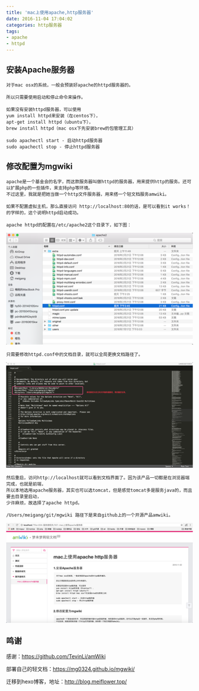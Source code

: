 ```yaml
---
title: 'mac上使用apache,http服务器'
date: 2016-11-04 17:04:02
categories: http服务器
tags:
- apache
- httpd
---
```


## 安装Apache服务器

	对于mac osx的系统，一般会预装好apache的httpd服务器的。

	所以只需要使用启动和停止命令来操作。

	如果没有安装httpd服务器，可以使用
	yum install httpd来安装（在centos下），
	apt-get install httpd（ubuntu下），
	brew install httpd（mac osx下先安装brew的包管理工具）

	sudo apachectl start - 启动httpd服务器
	sudo apachectl stop - 停止httpd服务器

## 修改配置为mgwiki

	apache是一个基金会的名字，而这款服务器叫做httpd的服务器，用来提供http的服务。还可以扩展php的一些插件，来支持php等环境。
	不过这里，我就是把她当做一个http文件服务器，用来搭一个轻文档服务amwiki。

	如果不配置虚拟主机，那么直接访问 http://localhost:80的话，是可以看到it works！的字样的，这个说明httpd启动成功。

	apache httpd的配置在/etc/apache2这个目录下，如下图：

![](/mb/images/apache2-folder.png)

	只需要修改httpd.conf中的文档目录，就可以全局更换文档路径了。

![](/mb/images/httpd-conf.png)

	然后重启，访问http://localhost就可以看到文档界面了。因为该产品一切都是在浏览器端完成，也就是前端，
	所以本地选用apache服务器，其实也可以选tomcat，但是感觉tomcat多是服务java的，而且要去目录里启动，
	少许麻烦，故选择了apache httpd。

	/Users/meigang/git/mgwiki 路径下是来自github上的一个开源产品amwiki。

![](/mb/images/apache-mgwiki.png)

## 鸣谢
感谢：<a href="https://github.com/TevinLi/amWiki">https://github.com/TevinLi/amWiki</a>

部署自己的轻文档：<a href="https://mg0324.github.io/mgwiki/">https://mg0324.github.io/mgwiki/</a>

迁移到hexo博客，地址：<a href="http://blog.meiflower.top/">http://blog.meiflower.top/</a>
